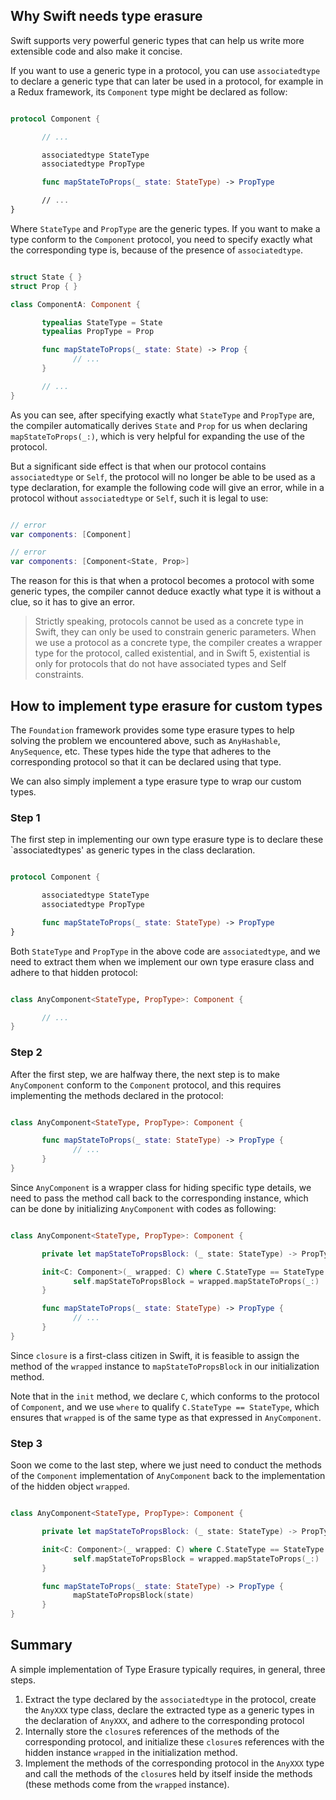 ## Why Swift needs type erasure

Swift supports very powerful generic types that can help us write more extensible code and also make it concise.

If you want to use a generic type in a protocol, you can use `associatedtype` to declare a generic type that can later be used in a protocol, for example in a Redux framework, its `Component` type might be declared as follow:

```swift

protocol Component {

       // ...

       associatedtype StateType
       associatedtype PropType

       func mapStateToProps(_ state: StateType) -> PropType

       // ...
}

```

Where `StateType` and `PropType` are the generic types. If you want to make a type conform to the `Component` protocol, you need to specify exactly what the corresponding type is, because of the presence of `associatedtype`.

```swift

struct State { }
struct Prop { }

class ComponentA: Component {

       typealias StateType = State
       typealias PropType = Prop

       func mapStateToProps(_ state: State) -> Prop {
              // ...
       }

       // ...
}

```

As you can see, after specifying exactly what `StateType` and `PropType` are, the compiler automatically derives `State` and `Prop` for us when declaring `mapStateToProps(_:)`, which is very helpful for expanding the use of the protocol.

But a significant side effect is that when our protocol contains `associatedtype` or `Self`, the protocol will no longer be able to be used as a type declaration, for example the following code will give an error, while in a protocol without `associatedtype` or `Self`, such it is legal to use:

```swift

// error
var components: [Component]

// error
var components: [Component<State, Prop>]

```

The reason for this is that when a protocol becomes a protocol with some generic types, the compiler cannot deduce exactly what type it is without a clue, so it has to give an error.

> Strictly speaking, protocols cannot be used as a concrete type in Swift, they can only be used to constrain generic parameters. When we use a protocol as a concrete type, the compiler creates a wrapper type for the protocol, called existential, and in Swift 5, existential is only for protocols that do not have associated types and Self constraints.

## How to implement type erasure for custom types

The `Foundation` framework provides some type erasure types to help solving the problem we encountered above, such as `AnyHashable`, `AnySequence`, etc. These types hide the type that adheres to the corresponding protocol so that it can be declared using that type.

We can also simply implement a type erasure type to wrap our custom types.

### Step 1

The first step in implementing our own type erasure type is to declare these `associatedtypes' as generic types in the class declaration.

```swift

protocol Component {

       associatedtype StateType
       associatedtype PropType

       func mapStateToProps(_ state: StateType) -> PropType
}

```

Both `StateType` and `PropType` in the above code are `associatedtype`, and we need to extract them when we implement our own type erasure class and adhere to that hidden protocol:

```swift

class AnyComponent<StateType, PropType>: Component {

       // ...
}

```

### Step 2

After the first step, we are halfway there, the next step is to make `AnyComponent` conform to the `Component` protocol, and this requires implementing the methods declared in the protocol:

```swift

class AnyComponent<StateType, PropType>: Component {

       func mapStateToProps(_ state: StateType) -> PropType {
              // ...
       }
}

```

Since `AnyComponent` is a wrapper class for hiding specific type details, we need to pass the method call back to the corresponding instance, which can be done by initializing `AnyComponent` with codes as following:

```swift

class AnyComponent<StateType, PropType>: Component {

       private let mapStateToPropsBlock: (_ state: StateType) -> PropType

       init<C: Component>(_ wrapped: C) where C.StateType == StateType {
              self.mapStateToPropsBlock = wrapped.mapStateToProps(_:)
       }

       func mapStateToProps(_ state: StateType) -> PropType {
              // ...
       }
}

```

Since `closure` is a first-class citizen in Swift, it is feasible to assign the method of the `wrapped` instance to `mapStateToPropsBlock` in our initialization method.

Note that in the `init` method, we declare `C`, which conforms to the protocol of `Component`, and we use `where` to qualify `C.StateType == StateType`, which ensures that `wrapped` is of the same type as that expressed in `AnyComponent`.

### Step 3

Soon we come to the last step, where we just need to conduct the methods of the `Component` implementation of `AnyComponent` back to the implementation of the hidden object `wrapped`.

```swift

class AnyComponent<StateType, PropType>: Component {

       private let mapStateToPropsBlock: (_ state: StateType) -> PropType

       init<C: Component>(_ wrapped: C) where C.StateType == StateType {
              self.mapStateToPropsBlock = wrapped.mapStateToProps(_:)
       }

       func mapStateToProps(_ state: StateType) -> PropType {
              mapStateToPropsBlock(state)
       }
}

```

## Summary

A simple implementation of Type Erasure typically requires, in general, three steps.

1. Extract the type declared by the `associatedtype` in the protocol, create the `AnyXXX` type class, declare the extracted type as a generic types in the declaration of `AnyXXX`, and adhere to the corresponding protocol
2. Internally store the `closure`s references of the methods of the corresponding protocol, and initialize these `closure`s references with the hidden instance `wrapped` in the initialization method.
3. Implement the methods of the corresponding protocol in the `AnyXXX` type and call the methods of the `closure`s held by itself inside the methods (these methods come from the `wrapped` instance).

